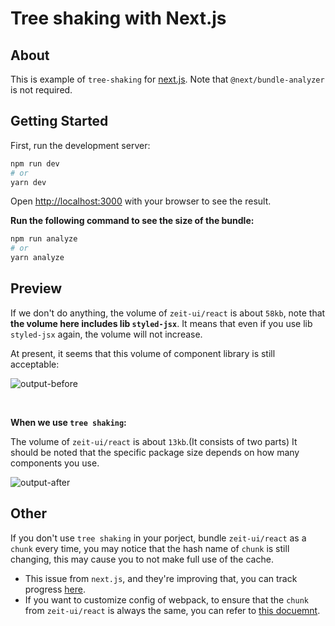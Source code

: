 # Tree shaking with Next.js

## About

This is example of `tree-shaking` for [next.js](https://nextjs.com/). Note that `@next/bundle-analyzer` is not required.

## Getting Started

First, run the development server:

```bash
npm run dev
# or
yarn dev
```

Open [http://localhost:3000](http://localhost:3000) with your browser to see the result.

**Run the following command to see the size of the bundle:**

```bash
npm run analyze
# or
yarn analyze
```

## Preview

If we don't do anything, the volume of `zeit-ui/react` is about `58kb`, note that **the volume here includes lib `styled-jsx`**.
It means that even if you use lib `styled-jsx` again, the volume will not increase.

At present, it seems that this volume of component library is still acceptable:

![output-before](public/output-before.png)

<br/>

**When we use `tree shaking`:**

The volume of `zeit-ui/react` is about `13kb`.(It consists of two parts)
It should be noted that the specific package size depends on how many components you use.

![output-after](public/output-after.png)

## Other

If you don't use `tree shaking` in your porject, bundle `zeit-ui/react` as a `chunk`
every time, you may notice that the hash name of `chunk` is still changing,
this may cause you to not make full use of the cache.

- This issue from `next.js`, and they're improving that, you can track progress [here](https://github.com/vercel/next.js/issues/6303).
- If you want to customize config of webpack, to ensure that the `chunk` from `zeit-ui/react` is always the same,
  you can refer to [this docuemnt](https://webpack.js.org/guides/code-splitting/).
